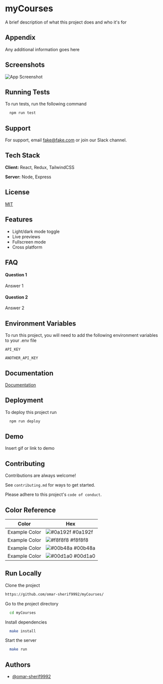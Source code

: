 # myCourses

A brief description of what this project does and who it's for

## Appendix

Any additional information goes here









## Screenshots

![App Screenshot](https://via.placeholder.com/468x300?text=App+Screenshot+Here)





## Running Tests

To run tests, run the following command

```bash
  npm run test
```


## Support

For support, email fake@fake.com or join our Slack channel.


## Tech Stack

**Client:** React, Redux, TailwindCSS

**Server:** Node, Express


## License

[MIT](https://choosealicense.com/licenses/mit/)




## Features

- Light/dark mode toggle
- Live previews
- Fullscreen mode
- Cross platform


## FAQ

#### Question 1

Answer 1

#### Question 2

Answer 2


## Environment Variables

To run this project, you will need to add the following environment variables to your .env file

`API_KEY`

`ANOTHER_API_KEY`


## Documentation

[Documentation](https://linktodocumentation)


## Deployment

To deploy this project run

```bash
  npm run deploy
```

## Demo

Insert gif or link to demo


## Contributing

Contributions are always welcome!

See `contributing.md` for ways to get started.

Please adhere to this project's `code of conduct`.

## Color Reference

| Color             | Hex                                                                |
| ----------------- | ------------------------------------------------------------------ |
| Example Color | ![#0a192f](https://via.placeholder.com/10/0a192f?text=+) #0a192f |
| Example Color | ![#f8f8f8](https://via.placeholder.com/10/f8f8f8?text=+) #f8f8f8 |
| Example Color | ![#00b48a](https://via.placeholder.com/10/00b48a?text=+) #00b48a |
| Example Color | ![#00d1a0](https://via.placeholder.com/10/00b48a?text=+) #00d1a0 |


## Run Locally

Clone the project

```bash
https://github.com/omar-sherif9992/myCourses/
```

Go to the project directory

```bash
  cd myCourses
```

Install dependencies

```bash
  make install
```

Start the server

```bash
  make run
```

## Authors

- [@omar-sherif9992](https://www.github.com/omar-sherif9992)

